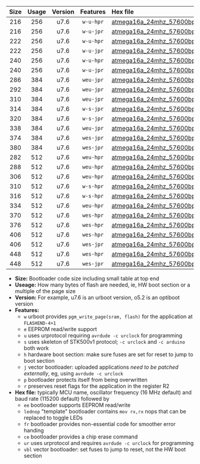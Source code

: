|Size|Usage|Version|Features|Hex file|
|:-:|:-:|:-:|:-:|:--|
|216|256|u7.6|`w-u-hpr`|[atmega16a_24mhz_57600bps_ur.hex](https://raw.githubusercontent.com/stefanrueger/urboot/main/atmega16a_24mhz_57600bps_ur.hex)|
|216|256|u7.6|`w-u-jpr`|[atmega16a_24mhz_57600bps_ur_vbl.hex](https://raw.githubusercontent.com/stefanrueger/urboot/main/atmega16a_24mhz_57600bps_ur_vbl.hex)|
|222|256|u7.6|`w-u-hpr`|[atmega16a_24mhz_57600bps_lednop_ur.hex](https://raw.githubusercontent.com/stefanrueger/urboot/main/atmega16a_24mhz_57600bps_lednop_ur.hex)|
|222|256|u7.6|`w-u-jpr`|[atmega16a_24mhz_57600bps_lednop_ur_vbl.hex](https://raw.githubusercontent.com/stefanrueger/urboot/main/atmega16a_24mhz_57600bps_lednop_ur_vbl.hex)|
|240|256|u7.6|`w-u-hpr`|[atmega16a_24mhz_57600bps_lednop_fr_ur.hex](https://raw.githubusercontent.com/stefanrueger/urboot/main/atmega16a_24mhz_57600bps_lednop_fr_ur.hex)|
|240|256|u7.6|`w-u-jpr`|[atmega16a_24mhz_57600bps_lednop_fr_ur_vbl.hex](https://raw.githubusercontent.com/stefanrueger/urboot/main/atmega16a_24mhz_57600bps_lednop_fr_ur_vbl.hex)|
|286|384|u7.6|`weu-jpr`|[atmega16a_24mhz_57600bps_ee_ur_vbl.hex](https://raw.githubusercontent.com/stefanrueger/urboot/main/atmega16a_24mhz_57600bps_ee_ur_vbl.hex)|
|292|384|u7.6|`weu-jpr`|[atmega16a_24mhz_57600bps_ee_lednop_ur_vbl.hex](https://raw.githubusercontent.com/stefanrueger/urboot/main/atmega16a_24mhz_57600bps_ee_lednop_ur_vbl.hex)|
|310|384|u7.6|`weu-jpr`|[atmega16a_24mhz_57600bps_ee_lednop_fr_ur_vbl.hex](https://raw.githubusercontent.com/stefanrueger/urboot/main/atmega16a_24mhz_57600bps_ee_lednop_fr_ur_vbl.hex)|
|314|384|u7.6|`w-s-jpr`|[atmega16a_24mhz_57600bps_vbl.hex](https://raw.githubusercontent.com/stefanrueger/urboot/main/atmega16a_24mhz_57600bps_vbl.hex)|
|320|384|u7.6|`w-s-jpr`|[atmega16a_24mhz_57600bps_lednop_vbl.hex](https://raw.githubusercontent.com/stefanrueger/urboot/main/atmega16a_24mhz_57600bps_lednop_vbl.hex)|
|338|384|u7.6|`weu-jpr`|[atmega16a_24mhz_57600bps_ee_lednop_fr_ce_ur_vbl.hex](https://raw.githubusercontent.com/stefanrueger/urboot/main/atmega16a_24mhz_57600bps_ee_lednop_fr_ce_ur_vbl.hex)|
|374|384|u7.6|`wes-jpr`|[atmega16a_24mhz_57600bps_ee_vbl.hex](https://raw.githubusercontent.com/stefanrueger/urboot/main/atmega16a_24mhz_57600bps_ee_vbl.hex)|
|380|384|u7.6|`wes-jpr`|[atmega16a_24mhz_57600bps_ee_lednop_vbl.hex](https://raw.githubusercontent.com/stefanrueger/urboot/main/atmega16a_24mhz_57600bps_ee_lednop_vbl.hex)|
|282|512|u7.6|`weu-hpr`|[atmega16a_24mhz_57600bps_ee_ur.hex](https://raw.githubusercontent.com/stefanrueger/urboot/main/atmega16a_24mhz_57600bps_ee_ur.hex)|
|288|512|u7.6|`weu-hpr`|[atmega16a_24mhz_57600bps_ee_lednop_ur.hex](https://raw.githubusercontent.com/stefanrueger/urboot/main/atmega16a_24mhz_57600bps_ee_lednop_ur.hex)|
|306|512|u7.6|`weu-hpr`|[atmega16a_24mhz_57600bps_ee_lednop_fr_ur.hex](https://raw.githubusercontent.com/stefanrueger/urboot/main/atmega16a_24mhz_57600bps_ee_lednop_fr_ur.hex)|
|310|512|u7.6|`w-s-hpr`|[atmega16a_24mhz_57600bps.hex](https://raw.githubusercontent.com/stefanrueger/urboot/main/atmega16a_24mhz_57600bps.hex)|
|316|512|u7.6|`w-s-hpr`|[atmega16a_24mhz_57600bps_lednop.hex](https://raw.githubusercontent.com/stefanrueger/urboot/main/atmega16a_24mhz_57600bps_lednop.hex)|
|334|512|u7.6|`weu-hpr`|[atmega16a_24mhz_57600bps_ee_lednop_fr_ce_ur.hex](https://raw.githubusercontent.com/stefanrueger/urboot/main/atmega16a_24mhz_57600bps_ee_lednop_fr_ce_ur.hex)|
|370|512|u7.6|`wes-hpr`|[atmega16a_24mhz_57600bps_ee.hex](https://raw.githubusercontent.com/stefanrueger/urboot/main/atmega16a_24mhz_57600bps_ee.hex)|
|376|512|u7.6|`wes-hpr`|[atmega16a_24mhz_57600bps_ee_lednop.hex](https://raw.githubusercontent.com/stefanrueger/urboot/main/atmega16a_24mhz_57600bps_ee_lednop.hex)|
|406|512|u7.6|`wes-hpr`|[atmega16a_24mhz_57600bps_ee_lednop_fr.hex](https://raw.githubusercontent.com/stefanrueger/urboot/main/atmega16a_24mhz_57600bps_ee_lednop_fr.hex)|
|406|512|u7.6|`wes-jpr`|[atmega16a_24mhz_57600bps_ee_lednop_fr_vbl.hex](https://raw.githubusercontent.com/stefanrueger/urboot/main/atmega16a_24mhz_57600bps_ee_lednop_fr_vbl.hex)|
|448|512|u7.6|`wes-hpr`|[atmega16a_24mhz_57600bps_ee_lednop_fr_ce.hex](https://raw.githubusercontent.com/stefanrueger/urboot/main/atmega16a_24mhz_57600bps_ee_lednop_fr_ce.hex)|
|448|512|u7.6|`wes-jpr`|[atmega16a_24mhz_57600bps_ee_lednop_fr_ce_vbl.hex](https://raw.githubusercontent.com/stefanrueger/urboot/main/atmega16a_24mhz_57600bps_ee_lednop_fr_ce_vbl.hex)|

- **Size:** Bootloader code size including small table at top end
- **Useage:** How many bytes of flash are needed, ie, HW boot section or a multiple of the page size
- **Version:** For example, u7.6 is an urboot version, o5.2 is an optiboot version
- **Features:**
  + `w` urboot provides `pgm_write_page(sram, flash)` for the application at `FLASHEND-4+1`
  + `e` EEPROM read/write support
  + `u` uses urprotocol requiring `avrdude -c urclock` for programming
  + `s` uses skeleton of STK500v1 protocol; `-c urclock` and `-c arduino` both work
  + `h` hardware boot section: make sure fuses are set for reset to jump to boot section
  + `j` vector bootloader: uploaded applications *need to be patched externally*, eg, using `avrdude -c urclock`
  + `p` bootloader protects itself from being overwritten
  + `r` preserves reset flags for the application in the register R2
- **Hex file:** typically MCU name, oscillator frequency (16 MHz default) and baud rate (115200 default) followed by
  + `ee` bootloader supports EEPROM read/write
  + `lednop` "template" bootloader contains `mov rx,rx` nops that can be replaced to toggle LEDs
  + `fr` bootloader provides non-essential code for smoother error handing
  + `ce` bootloader provides a chip erase command
  + `ur` uses urprotocol and requires `avrdude -c urclock` for programming
  + `vbl` vector bootloader: set fuses to jump to reset, not the HW boot section

